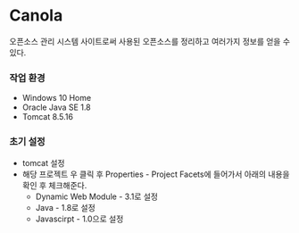 # Canola

오픈소스 관리 시스템 사이트로써 사용된 오픈소스를 정리하고 여러가지 정보를 얻을 수 있다. 



### 작업 환경 

* Windows 10 Home
* Oracle Java SE 1.8
* Tomcat 8.5.16



### 초기 설정 

* tomcat 설정
* 해당 프로젝트 우 클릭 후 Properties - Project Facets에 들어가서 아래의 내용을 확인 후 체크해준다. 
  * Dynamic Web Module - 3.1로 설정 
  * Java - 1.8로 설정
  * Javascirpt - 1.0으로 설정 

